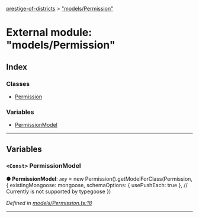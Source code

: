 [prestige-of-districts](../README.md) > ["models/Permission"](../modules/_models_permission_.md)

# External module: "models/Permission"

## Index

### Classes

* [Permission](../classes/_models_permission_.permission.md)

### Variables

* [PermissionModel](_models_permission_.md#permissionmodel)

---

## Variables

<a id="permissionmodel"></a>

### `<Const>` PermissionModel

**● PermissionModel**: *`any`* =  new Permission().getModelForClass(Permission, {
  existingMongoose: mongoose,
  schemaOptions: { usePushEach: true }, // Currently is not supported by typegoose
})

*Defined in [models/Permission.ts:18](https://github.com/YarosJ/prestige-of-districts/blob/828e334/models/Permission.ts#L18)*

___


